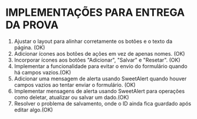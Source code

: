 # IMPLEMENTAÇÕES PARA ENTREGA DA PROVA

1. Ajustar o layout para alinhar corretamente os botões e o texto da página. (OK)
2. Adicionar ícones aos botões de ações em vez de apenas nomes. (OK)
3. Incorporar ícones aos botões "Adicionar", "Salvar" e "Resetar". (OK)
4. Implementar a funcionalidade para evitar o envio do formulário quando há campos vazios.(OK)
5. Adicionar uma mensagem de alerta usando SweetAlert quando houver campos vazios ao tentar enviar o formulário. (OK)
6. Implementar mensagens de alerta usando SweetAlert para operações como deletar, atualizar ou salvar um dado.(OK)
7. Resolver o problema de salvamento, onde o ID ainda fica guardado após editar algo.(OK)
